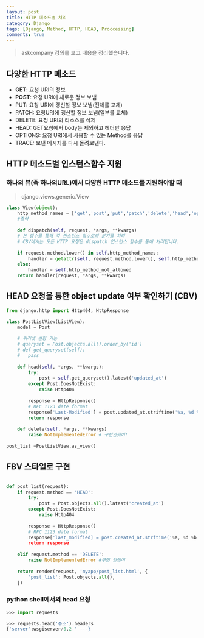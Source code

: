 ```yaml
---
layout: post
title: HTTP 메소드별 처리
category: Django
tags: [Django, Method, HTTP, HEAD, Proccessing]
comments: true
---
```

<!----------------- 탬플릿
## forEach
### 설명
[MDN]()
### 문법
```javascript

```
### 예시
```javascript

```
------------------->

>askcompany 강의를 보고 내용을 정리했습니다.

## 다양한 HTTP 메소드

- <strong>GET</strong>: 요청 URI의 정보
- <strong>POST</strong>: 요청 URI에 새로운 정보 보냄
- PUT: 요청 URI에 갱신할 정보 보냄(전체를 교체)
- PATCH: 요청URI에 갱신할 정보 보냄(일부를 교체)
- DELETE: 요청 URI의 리소스를 삭제
- HEAD: GET요청에서 body는 제외하고 헤더만 응답
- OPTIONS: 요청 URI에서 사용할 수 있는 Method를 응답
- TRACE: 보낸 메시지를 다시 돌려보낸다.

## HTTP 메소드별 인스턴스함수 지원

### 하나의 뷰(즉 하나의URL)에서 다양한 HTTP 메소드를 지원해야할 때

> django.views.generic.View

```python
class View(object):
    http_method_names = ['get','post','put','patch','delete','head','options','trace']
    #중략
    
    def dispatch(self, request, *args, **kwargs)
    # 본 함수를 통해 각 인스턴스 함수로의 분기를 처리
    # CBV에서는 모든 HTTP 요청은 dispatch 인스턴스 함수를 통해 처리됩니다.
    
    if request.method.lower() in self.http_method_names:
        handler = getattr(self, request.method.lower(), self.http_method_not_allowed) # 2번쨰 인자가 없다면 3번째 인자를 default값으로 사용
    else:
        handler = self.http_method_not_allowed
    return handler(request, *args, **kwargs)
```

## HEAD 요청을 통한 object update 여부 확인하기 (CBV)


```python
from django.http import Http404, HttpResponse

class PostListView(ListView):
    model = Post
    
    # 쿼리셋 변형 가능
    # queryset = Post.objects.all().order_by('id')
    # def get_queryset(self):
    #   pass
    
    def head(self, *args, **kwargs):
        try:
            post = self.get_queryset().latest('updated_at')
        except Post.DoesNotExist:
            raise Http404
            
        response = HttpResponse()
        # RFC 1123 date format
        response['Last-Modified'] = post.updated_at.striftime('%a, %d %b %Y %Y %H:%M:%S GMT') #언제 마지막으로 변경되었니?
        return response
        
    def delete(self, *args, **kwargs)
        raise NotImplementedError # 구현안됫어!
        
post_list =PostListView.as_view()
```

## FBV 스타일로 구현

```python

def post_list(request):
    if request.method == 'HEAD':
        try:
            post = Post.objects.all().latest('created_at')
        except Post.DoesNotExist:
            raise Http404
            
        response = HttpResponse()
        # RFC 1123 date format
        response['last_modified] = post.created_at.strftime('%a, %d %b %Y %H:%M:%S GMT')
        return response
        
    elif request.method == 'DELETE':
        raise NotImplementedError #구현 안햇어
        
    return render(request, 'myapp/post_list.html', {
        'post_list': Post.objects.all(),
    })
```

### python shell에서의 head 요청

```python
>>> import requests

>>> requests.head('주소').headers
{'server':wsgiserver/0,2-' ---}
```

